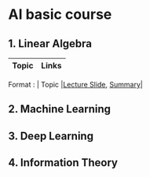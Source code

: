 # AI basic course

## 1. Linear Algebra
|Topic|Links|
|:-:|:-:|


Format : | Topic |[Lecture Slide](), [Summary]()|


## 2. Machine Learning


## 3. Deep Learning


## 4. Information Theory